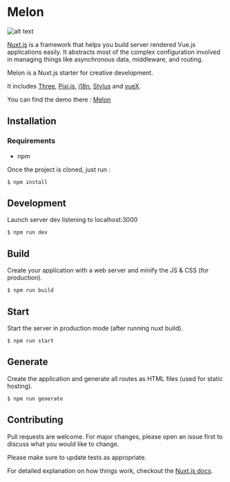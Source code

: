 # Melon

![alt text](http://antoineabbou.fr/melon-cover.png)


[Nuxt.js](https://nuxt.js.org/) is a framework that helps you build server rendered Vue.js applications easily. It abstracts most of the complex configuration involved in managing things like asynchronous data, middleware, and routing.

Melon is a Nuxt.js starter for creative development. 

It includes [Three](https://threejs.org/), [Pixi.js](https://pixijs.io), [i18n](https://www.npmjs.com/package/i18n), [Stylus](http://stylus-lang.com/) and [vueX](https://vuex.vuejs.org/).

You can find the demo there : [Melon](http://melon.antoineabbou.fr)

## Installation

### Requirements
* npm

Once the project is cloned, just run :

`$ npm install`


## Development

Launch server dev listening to localhost:3000

```
$ npm run dev
```

## Build
Create your application with a web server and minify the JS & CSS (for production).

```
$ npm run build
```

## Start
Start the server in production mode (after running nuxt build).

```
$ npm run start
```

## Generate

Create the application and generate all routes as HTML files (used for static hosting).

```
$ npm run generate
```

## Contributing
Pull requests are welcome. For major changes, please open an issue first to discuss what you would like to change.

Please make sure to update tests as appropriate.

For detailed explanation on how things work, checkout the [Nuxt.js docs](https://github.com/nuxt/nuxt.js).

